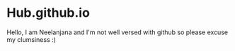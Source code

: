 # Hub.github.io
Hello, I am Neelanjana and I'm not well versed with github so please excuse my clumsiness :)
